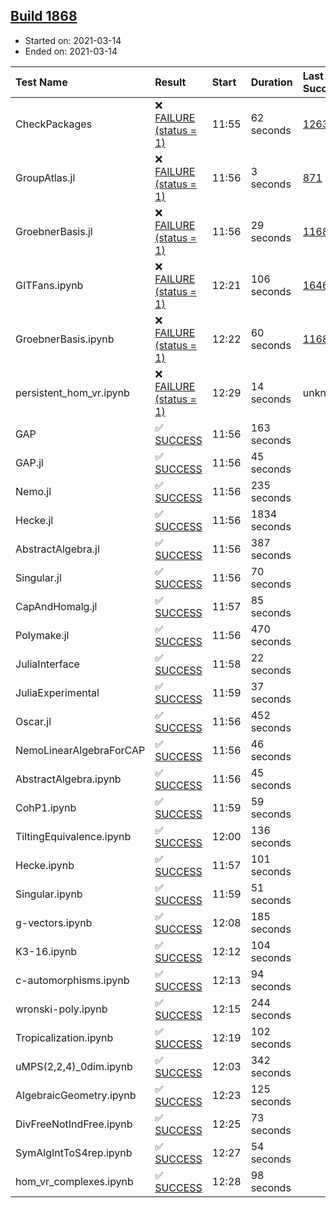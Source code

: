 ## [Build 1868](https://oscarci.mathematik.uni-kl.de/job/oscar-stable/1868/)

* Started on: 2021-03-14
* Ended on: 2021-03-14

| Test Name    | Result | Start | Duration | Last Success | First Failure |
|:-------------|:-------|:------|:---------|:-------------|:--------------|
| CheckPackages | ❌ [FAILURE (status = 1)](https://oscarci.mathematik.uni-kl.de/job/oscar-stable/1868/artifact/logs/build-1868/CheckPackages.log) | 11:55 | 62 seconds | [1263](https://oscarci.mathematik.uni-kl.de/job/oscar-stable/1263/) | [1264](https://oscarci.mathematik.uni-kl.de/job/oscar-stable/1264/) |
| GroupAtlas.jl | ❌ [FAILURE (status = 1)](https://oscarci.mathematik.uni-kl.de/job/oscar-stable/1868/artifact/logs/build-1868/GroupAtlas.jl.log) | 11:56 | 3 seconds | [871](https://oscarci.mathematik.uni-kl.de/job/oscar-stable/871/) | [872](https://oscarci.mathematik.uni-kl.de/job/oscar-stable/872/) |
| GroebnerBasis.jl | ❌ [FAILURE (status = 1)](https://oscarci.mathematik.uni-kl.de/job/oscar-stable/1868/artifact/logs/build-1868/GroebnerBasis.jl.log) | 11:56 | 29 seconds | [1168](https://oscarci.mathematik.uni-kl.de/job/oscar-stable/1168/) | [1169](https://oscarci.mathematik.uni-kl.de/job/oscar-stable/1169/) |
| GITFans.ipynb | ❌ [FAILURE (status = 1)](https://oscarci.mathematik.uni-kl.de/job/oscar-stable/1868/artifact/logs/build-1868/GITFans.ipynb.log) | 12:21 | 106 seconds | [1646](https://oscarci.mathematik.uni-kl.de/job/oscar-stable/1646/) | [1647](https://oscarci.mathematik.uni-kl.de/job/oscar-stable/1647/) |
| GroebnerBasis.ipynb | ❌ [FAILURE (status = 1)](https://oscarci.mathematik.uni-kl.de/job/oscar-stable/1868/artifact/logs/build-1868/GroebnerBasis.ipynb.log) | 12:22 | 60 seconds | [1168](https://oscarci.mathematik.uni-kl.de/job/oscar-stable/1168/) | [1169](https://oscarci.mathematik.uni-kl.de/job/oscar-stable/1169/) |
| persistent_hom_vr.ipynb | ❌ [FAILURE (status = 1)](https://oscarci.mathematik.uni-kl.de/job/oscar-stable/1868/artifact/logs/build-1868/persistent_hom_vr.ipynb.log) | 12:29 | 14 seconds | unknown | unknown |
| GAP | ✅ [SUCCESS](https://oscarci.mathematik.uni-kl.de/job/oscar-stable/1868/artifact/logs/build-1868/GAP.log) | 11:56 | 163 seconds |  |  |
| GAP.jl | ✅ [SUCCESS](https://oscarci.mathematik.uni-kl.de/job/oscar-stable/1868/artifact/logs/build-1868/GAP.jl.log) | 11:56 | 45 seconds |  |  |
| Nemo.jl | ✅ [SUCCESS](https://oscarci.mathematik.uni-kl.de/job/oscar-stable/1868/artifact/logs/build-1868/Nemo.jl.log) | 11:56 | 235 seconds |  |  |
| Hecke.jl | ✅ [SUCCESS](https://oscarci.mathematik.uni-kl.de/job/oscar-stable/1868/artifact/logs/build-1868/Hecke.jl.log) | 11:56 | 1834 seconds |  |  |
| AbstractAlgebra.jl | ✅ [SUCCESS](https://oscarci.mathematik.uni-kl.de/job/oscar-stable/1868/artifact/logs/build-1868/AbstractAlgebra.jl.log) | 11:56 | 387 seconds |  |  |
| Singular.jl | ✅ [SUCCESS](https://oscarci.mathematik.uni-kl.de/job/oscar-stable/1868/artifact/logs/build-1868/Singular.jl.log) | 11:56 | 70 seconds |  |  |
| CapAndHomalg.jl | ✅ [SUCCESS](https://oscarci.mathematik.uni-kl.de/job/oscar-stable/1868/artifact/logs/build-1868/CapAndHomalg.jl.log) | 11:57 | 85 seconds |  |  |
| Polymake.jl | ✅ [SUCCESS](https://oscarci.mathematik.uni-kl.de/job/oscar-stable/1868/artifact/logs/build-1868/Polymake.jl.log) | 11:56 | 470 seconds |  |  |
| JuliaInterface | ✅ [SUCCESS](https://oscarci.mathematik.uni-kl.de/job/oscar-stable/1868/artifact/logs/build-1868/JuliaInterface.log) | 11:58 | 22 seconds |  |  |
| JuliaExperimental | ✅ [SUCCESS](https://oscarci.mathematik.uni-kl.de/job/oscar-stable/1868/artifact/logs/build-1868/JuliaExperimental.log) | 11:59 | 37 seconds |  |  |
| Oscar.jl | ✅ [SUCCESS](https://oscarci.mathematik.uni-kl.de/job/oscar-stable/1868/artifact/logs/build-1868/Oscar.jl.log) | 11:56 | 452 seconds |  |  |
| NemoLinearAlgebraForCAP | ✅ [SUCCESS](https://oscarci.mathematik.uni-kl.de/job/oscar-stable/1868/artifact/logs/build-1868/NemoLinearAlgebraForCAP.log) | 11:56 | 46 seconds |  |  |
| AbstractAlgebra.ipynb | ✅ [SUCCESS](https://oscarci.mathematik.uni-kl.de/job/oscar-stable/1868/artifact/logs/build-1868/AbstractAlgebra.ipynb.log) | 11:56 | 45 seconds |  |  |
| CohP1.ipynb | ✅ [SUCCESS](https://oscarci.mathematik.uni-kl.de/job/oscar-stable/1868/artifact/logs/build-1868/CohP1.ipynb.log) | 11:59 | 59 seconds |  |  |
| TiltingEquivalence.ipynb | ✅ [SUCCESS](https://oscarci.mathematik.uni-kl.de/job/oscar-stable/1868/artifact/logs/build-1868/TiltingEquivalence.ipynb.log) | 12:00 | 136 seconds |  |  |
| Hecke.ipynb | ✅ [SUCCESS](https://oscarci.mathematik.uni-kl.de/job/oscar-stable/1868/artifact/logs/build-1868/Hecke.ipynb.log) | 11:57 | 101 seconds |  |  |
| Singular.ipynb | ✅ [SUCCESS](https://oscarci.mathematik.uni-kl.de/job/oscar-stable/1868/artifact/logs/build-1868/Singular.ipynb.log) | 11:59 | 51 seconds |  |  |
| g-vectors.ipynb | ✅ [SUCCESS](https://oscarci.mathematik.uni-kl.de/job/oscar-stable/1868/artifact/logs/build-1868/g-vectors.ipynb.log) | 12:08 | 185 seconds |  |  |
| K3-16.ipynb | ✅ [SUCCESS](https://oscarci.mathematik.uni-kl.de/job/oscar-stable/1868/artifact/logs/build-1868/K3-16.ipynb.log) | 12:12 | 104 seconds |  |  |
| c-automorphisms.ipynb | ✅ [SUCCESS](https://oscarci.mathematik.uni-kl.de/job/oscar-stable/1868/artifact/logs/build-1868/c-automorphisms.ipynb.log) | 12:13 | 94 seconds |  |  |
| wronski-poly.ipynb | ✅ [SUCCESS](https://oscarci.mathematik.uni-kl.de/job/oscar-stable/1868/artifact/logs/build-1868/wronski-poly.ipynb.log) | 12:15 | 244 seconds |  |  |
| Tropicalization.ipynb | ✅ [SUCCESS](https://oscarci.mathematik.uni-kl.de/job/oscar-stable/1868/artifact/logs/build-1868/Tropicalization.ipynb.log) | 12:19 | 102 seconds |  |  |
| uMPS(2,2,4)_0dim.ipynb | ✅ [SUCCESS](https://oscarci.mathematik.uni-kl.de/job/oscar-stable/1868/artifact/logs/build-1868/uMPS-2-2-4-_0dim.ipynb.log) | 12:03 | 342 seconds |  |  |
| AlgebraicGeometry.ipynb | ✅ [SUCCESS](https://oscarci.mathematik.uni-kl.de/job/oscar-stable/1868/artifact/logs/build-1868/AlgebraicGeometry.ipynb.log) | 12:23 | 125 seconds |  |  |
| DivFreeNotIndFree.ipynb | ✅ [SUCCESS](https://oscarci.mathematik.uni-kl.de/job/oscar-stable/1868/artifact/logs/build-1868/DivFreeNotIndFree.ipynb.log) | 12:25 | 73 seconds |  |  |
| SymAlgIntToS4rep.ipynb | ✅ [SUCCESS](https://oscarci.mathematik.uni-kl.de/job/oscar-stable/1868/artifact/logs/build-1868/SymAlgIntToS4rep.ipynb.log) | 12:27 | 54 seconds |  |  |
| hom_vr_complexes.ipynb | ✅ [SUCCESS](https://oscarci.mathematik.uni-kl.de/job/oscar-stable/1868/artifact/logs/build-1868/hom_vr_complexes.ipynb.log) | 12:28 | 98 seconds |  |  |
